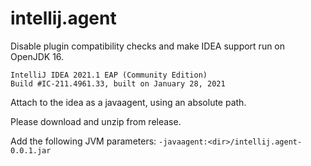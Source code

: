 # intellij.agent
Disable plugin compatibility checks and make IDEA support run on OpenJDK 16.

```
IntelliJ IDEA 2021.1 EAP (Community Edition)
Build #IC-211.4961.33, built on January 28, 2021
```

Attach to the idea as a javaagent, using an absolute path.

Please download and unzip from release.

Add the following JVM parameters:
`-javaagent:<dir>/intellij.agent-0.0.1.jar`
